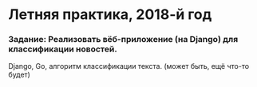 # Летняя практика, 2018-й год

### Задание: Реализовать вёб-приложение (на Django) для классификации новостей. 

Django, Go, алгоритм классификации текста. (может быть, ещё что-то будет)
